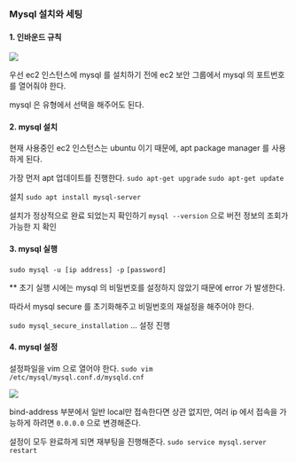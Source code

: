 ### Mysql 설치와 세팅

#### 1. 인바운드 규칙

![](https://velog.velcdn.com/images/aristia/post/f48a1298-3d07-4a8a-bdde-1c818625f291/image.png)

우선 ec2 인스턴스에 mysql 를 설치하기 전에 ec2 보안 그룹에서 mysql 의 포트번호를 열어줘야 한다.

mysql 은 유형에서 선택을 해주어도 된다.

#### 2. mysql 설치

현재 사용중인 ec2 인스턴스는 ubuntu 이기 때문에, apt package manager 를 사용하게 된다.

가장 먼저 apt 업데이트를 진행한다.
`sudo apt-get upgrade`
`sudo apt-get update`

설치
`sudo apt install mysql-server `

설치가 정상적으로 완료 되었는지 확인하기
`mysql --version` 으로 버전 정보의 조회가 가능한 지 확인

#### 3. mysql 실행

`sudo mysql -u [ip address] -p`
`[password]`

** 초기 실행 시에는 mysql 의 비밀번호를 설정하지 않았기 때문에 error 가 발생한다.

따라서 mysql secure 를 초기화해주고 비밀번호의 재설정을 해주어야 한다.

`sudo mysql_secure_installation`
...
설정 진행

#### 4. mysql 설정

설정파일을 vim 으로 열어야 한다.
`sudo vim /etc/mysql/mysql.conf.d/mysqld.cnf`

![](https://velog.velcdn.com/images/aristia/post/4a0ac7b1-c36a-465d-814f-a116832bd28d/image.png)

bind-address 부분에서 일반 local만 접속한다면 상관 없지만, 여러 ip 에서 접속을 가능하게 하려면 `0.0.0.0` 으로 변경해준다.

설정이 모두 완료하게 되면 재부팅을 진행해준다.
`sudo service mysql.server restart`

